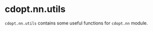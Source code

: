 # cdopt.nn.utils

`cdopt.nn.utils` contains some useful functions for `cdopt.nn` module.



```{tableofcontents}

```

